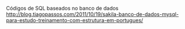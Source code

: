 Códigos de SQL baseados no banco de dados http://blog.tiagopassos.com/2011/10/19/sakila-banco-de-dados-mysql-para-estudo-treinamento-com-estrutura-em-portugues/

